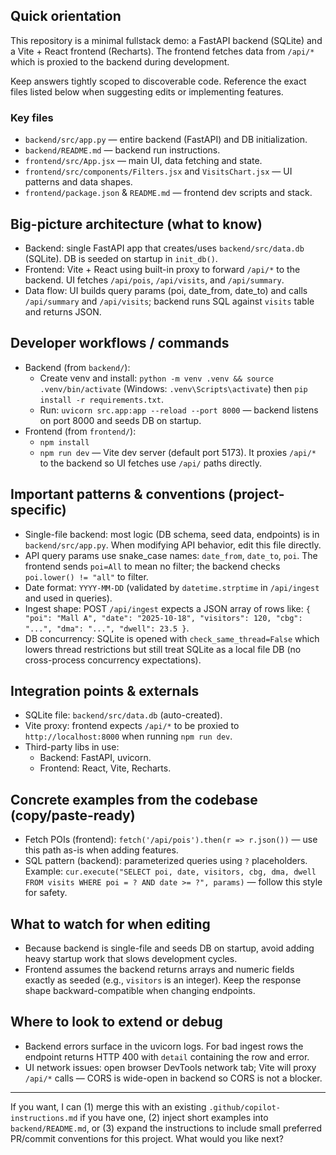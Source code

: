 ## Quick orientation

This repository is a minimal fullstack demo: a FastAPI backend (SQLite) and a Vite + React frontend (Recharts). The frontend fetches data from `/api/*` which is proxied to the backend during development.

Keep answers tightly scoped to discoverable code. Reference the exact files listed below when suggesting edits or implementing features.

### Key files
- `backend/src/app.py` — entire backend (FastAPI) and DB initialization.
- `backend/README.md` — backend run instructions.
- `frontend/src/App.jsx` — main UI, data fetching and state.
- `frontend/src/components/Filters.jsx` and `VisitsChart.jsx` — UI patterns and data shapes.
- `frontend/package.json` & `README.md` — frontend dev scripts and stack.

## Big-picture architecture (what to know)
- Backend: single FastAPI app that creates/uses `backend/src/data.db` (SQLite). DB is seeded on startup in `init_db()`.
- Frontend: Vite + React using built-in proxy to forward `/api/*` to the backend. UI fetches `/api/pois`, `/api/visits`, and `/api/summary`.
- Data flow: UI builds query params (poi, date_from, date_to) and calls `/api/summary` and `/api/visits`; backend runs SQL against `visits` table and returns JSON.

## Developer workflows / commands
- Backend (from `backend/`):
  - Create venv and install: `python -m venv .venv && source .venv/bin/activate` (Windows: `.venv\Scripts\activate`) then `pip install -r requirements.txt`.
  - Run: `uvicorn src.app:app --reload --port 8000` — backend listens on port 8000 and seeds DB on startup.
- Frontend (from `frontend/`):
  - `npm install`
  - `npm run dev` — Vite dev server (default port 5173). It proxies `/api/*` to the backend so UI fetches use `/api/` paths directly.

## Important patterns & conventions (project-specific)
- Single-file backend: most logic (DB schema, seed data, endpoints) is in `backend/src/app.py`. When modifying API behavior, edit this file directly.
- API query params use snake_case names: `date_from`, `date_to`, `poi`. The frontend sends `poi=All` to mean no filter; the backend checks `poi.lower() != "all"` to filter.
- Date format: `YYYY-MM-DD` (validated by `datetime.strptime` in `/api/ingest` and used in queries).
- Ingest shape: POST `/api/ingest` expects a JSON array of rows like: `{ "poi": "Mall A", "date": "2025-10-18", "visitors": 120, "cbg": "...", "dma": "...", "dwell": 23.5 }`.
- DB concurrency: SQLite is opened with `check_same_thread=False` which lowers thread restrictions but still treat SQLite as a local file DB (no cross-process concurrency expectations).

## Integration points & externals
- SQLite file: `backend/src/data.db` (auto-created).
- Vite proxy: frontend expects `/api/*` to be proxied to `http://localhost:8000` when running `npm run dev`.
- Third-party libs in use:
  - Backend: FastAPI, uvicorn.
  - Frontend: React, Vite, Recharts.

## Concrete examples from the codebase (copy/paste-ready)
- Fetch POIs (frontend): `fetch('/api/pois').then(r => r.json())` — use this path as-is when adding features.
- SQL pattern (backend): parameterized queries using `?` placeholders. Example: `cur.execute("SELECT poi, date, visitors, cbg, dma, dwell FROM visits WHERE poi = ? AND date >= ?", params)` — follow this style for safety.

## What to watch for when editing
- Because backend is single-file and seeds DB on startup, avoid adding heavy startup work that slows development cycles.
- Frontend assumes the backend returns arrays and numeric fields exactly as seeded (e.g., `visitors` is an integer). Keep the response shape backward-compatible when changing endpoints.

## Where to look to extend or debug
- Backend errors surface in the uvicorn logs. For bad ingest rows the endpoint returns HTTP 400 with `detail` containing the row and error.
- UI network issues: open browser DevTools network tab; Vite will proxy `/api/*` calls — CORS is wide-open in backend so CORS is not a blocker.

---
If you want, I can (1) merge this with an existing `.github/copilot-instructions.md` if you have one, (2) inject short examples into `backend/README.md`, or (3) expand the instructions to include small preferred PR/commit conventions for this project. What would you like next?
